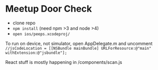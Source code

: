 # Meetup Door Check

* clone repo
* `npm install` (need npm >3 and node >4)
* `open ios/peeps.xcodeproj/`

To run on device, not simulator, open AppDelegate.m and uncomment
`//jsCodeLocation = [[NSBundle mainBundle] URLForResource:@"main" withExtension:@"jsbundle"];`

React stuff is mostly happening in /components/scan.js
